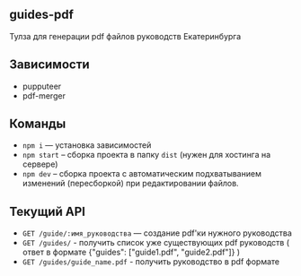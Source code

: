 ## guides-pdf

Тулза для генерации pdf файлов руководств Екатеринбурга

## Зависимости

- pupputeer
- pdf-merger

## Команды

- `npm i` — установка зависимостей
- `npm start` – сборка проекта в папку `dist` (нужен для хостинга на сервере)
- `npm dev` – сборка проекта с автоматическим подхватыванием изменений (пересборкой) при редактировании файлов.

## Текущий API

- `GET /guide/:имя_руководства` — создание pdf'ки нужного руководства
- `GET /guides/` - получить список уже существующих pdf руководств ( ответ в формате {"guides": ["guide1.pdf", "guide2.pdf"]} )
- `GET /guides/guide_name.pdf` - получить руководство в pdf формате
